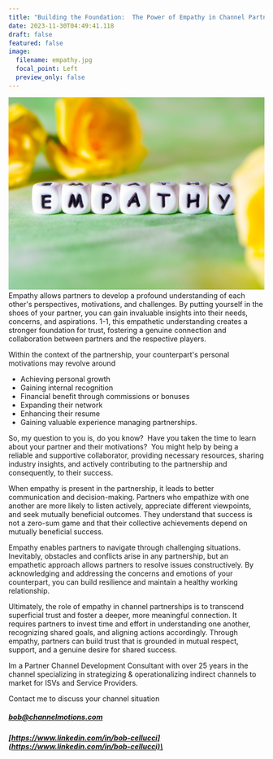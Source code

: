 ```yaml
---
title: "Building the Foundation:  The Power of Empathy in Channel Partnerships"
date: 2023-11-30T04:49:41.118
draft: false
featured: false
image:
  filename: empathy.jpg
  focal_point: Left
  preview_only: false
---
```

![](empathy.jpg)
Empathy allows partners to develop a profound understanding of each other's perspectives, motivations, and challenges. By putting yourself in the shoes of your partner, you can gain invaluable insights into their needs, concerns, and aspirations. 1-1, this empathetic understanding creates a stronger foundation for trust, fostering a genuine connection and collaboration between partners and the respective players. 

Within the context of the partnership, your counterpart's personal motivations may revolve around 

- Achieving personal growth
- Gaining internal recognition 
- Financial benefit through commissions or bonuses
- Expanding their network 
- Enhancing their resume
- Gaining valuable experience managing partnerships. 

So, my question to you is, do you know?  Have you taken the time to learn about your partner and their motivations?  You might help by being a reliable and supportive collaborator, providing necessary resources, sharing industry insights, and actively contributing to the partnership and consequently, to their success.

When empathy is present in the partnership, it leads to better communication and decision-making. Partners who empathize with one another are more likely to listen actively, appreciate different viewpoints, and seek mutually beneficial outcomes. They understand that success is not a zero-sum game and that their collective achievements depend on mutually beneficial success.

Empathy enables partners to navigate through challenging situations. Inevitably, obstacles and conflicts arise in any partnership, but an empathetic approach allows partners to resolve issues constructively. By acknowledging and addressing the concerns and emotions of your counterpart, you can build resilience and maintain a healthy working relationship.

Ultimately, the role of empathy in channel partnerships is to transcend superficial trust and foster a deeper, more meaningful connection. It requires partners to invest time and effort in understanding one another, recognizing shared goals, and aligning actions accordingly. Through empathy, partners can build trust that is grounded in mutual respect, support, and a genuine desire for shared success. 

Im a Partner Channel Development Consultant with over 25 years in the channel specializing in strategizing & operationalizing indirect channels to market for ISVs and Service Providers.

Contact me to discuss your channel situation

##### [bob@channelmotions.com](bob@channelmotions.com)

##### [https://www.linkedin.com/in/bob-cellucci](https://www.linkedin.com/in/bob-cellucci)\





